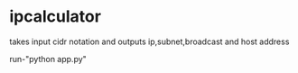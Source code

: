 # ipcalculator
takes input cidr notation and outputs ip,subnet,broadcast and host address


run-"python app.py"
